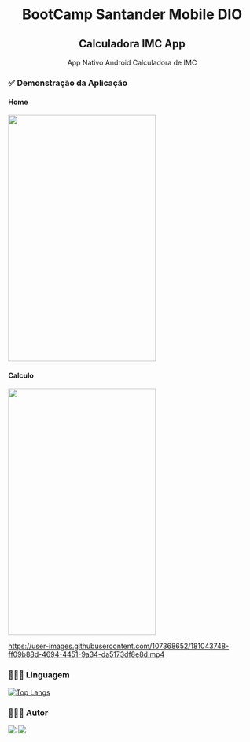 <h1 align="center"> BootCamp Santander Mobile DIO </h1>

<h2 align="center"> Calculadora IMC App </h2>

<p align="center">App Nativo Android Calculadora de IMC</p>

### ✅ Demonstração da Aplicação

#### Home

<img src="https://user-images.githubusercontent.com/107368652/181019542-1500d59c-37ec-415c-b1d7-3c6786c8237a.png" width="300" height="500" />

#### Calculo



<img src="https://user-images.githubusercontent.com/107368652/181019167-486023a9-dd84-4cc2-bf0d-0658423e3f42.png" width="300" height="500" />



https://user-images.githubusercontent.com/107368652/181043748-ff09b88d-4694-4451-9a34-da5173df8e8d.mp4


### 👨🏽‍💻 Linguagem 

[![Top Langs](https://github-readme-stats.vercel.app/api/top-langs/?username=lucaslcslcs1998&layout=compact&hide=c,java&theme=github_dark)](https://github.com/lucaslcslcs1998/)

### 🧍🏽‍♂️ Autor

[<img src = "https://img.shields.io/badge/linkedin-%230077B5.svg?&style=for-the-badge&logo=linkedin&logoColor=white" />](https://www.linkedin.com/in/lucaslcslcs1998/) [<img src = "https://img.shields.io/badge/instagram-%23E4405F.svg?&style=for-the-badge&logo=instagram&logoColor=white">](https://www.instagram.com/lucaslcslcs1998/)
